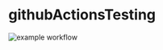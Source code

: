 # githubActionsTesting
![example workflow](https://github.com/EmmadeNie/githubActionsTesting/actions/workflows/main.yml/badge.svg)